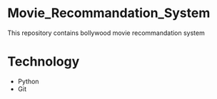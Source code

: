 # Movie_Recommandation_System
This repository contains bollywood movie recommandation system

# Technology
* Python
* Git
